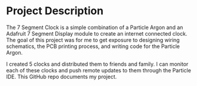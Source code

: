 # Project Description
The 7 Segment Clock is a simple combination of a Particle Argon and an Adafruit 7 Segment Display module to create an internet connected clock. The goal of this project was for me to get exposure to designing wiring schematics, the PCB printing process, and writing code for the Particle Argon. 

I created 5 clocks and distributed them to friends and family. I can monitor each of these clocks and push remote updates to them through the Particle IDE. This GitHub repo documents my project. 
